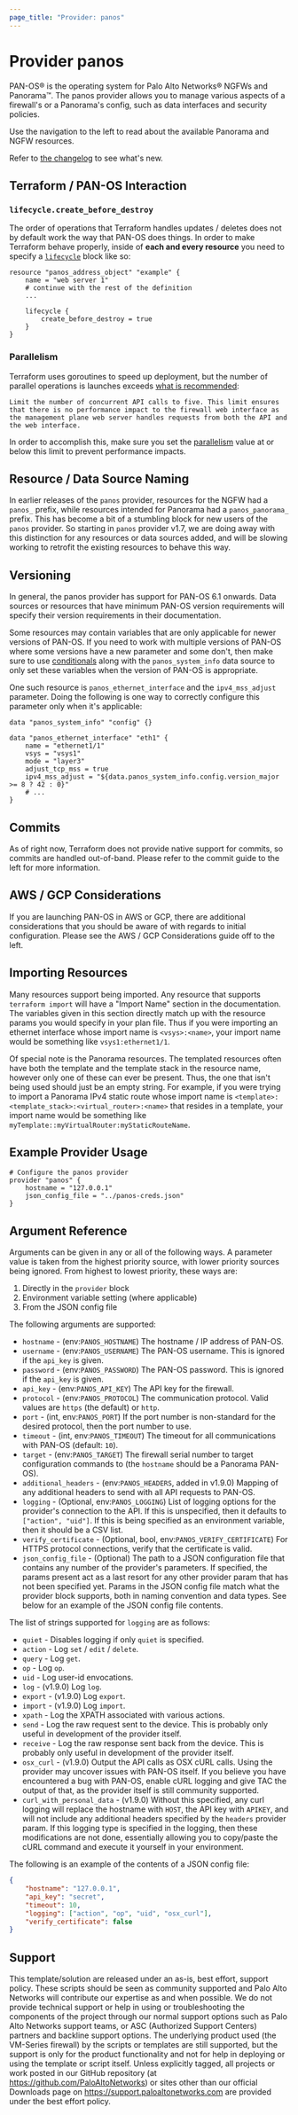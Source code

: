 ```yaml
---
page_title: "Provider: panos"
---
```


# Provider panos

PAN-OS&reg; is the operating system for Palo Alto Networks&reg; NGFWs and
Panorama&trade;. The panos provider allows you to manage various aspects
of a firewall's or a Panorama's config, such as data interfaces and security
policies.

Use the navigation to the left to read about the available Panorama and NGFW
resources.

Refer to
[the changelog](https://github.com/PaloAltoNetworks/terraform-provider-panos/blob/master/CHANGELOG.md)
to see what's new.


## Terraform / PAN-OS Interaction

### `lifecycle.create_before_destroy`

The order of operations that Terraform handles updates / deletes does not by
default work the way that PAN-OS does things.  In order to make Terraform behave
properly, inside of **each and every resource** you need to specify a
[`lifecycle`](https://www.terraform.io/language/meta-arguments/lifecycle) block
like so:

```hcl
resource "panos_address_object" "example" {
    name = "web server 1"
    # continue with the rest of the definition
    ...

    lifecycle {
        create_before_destroy = true
    }
}
```


### Parallelism

Terraform uses goroutines to speed up deployment, but the number of parallel
operations is launches exceeds
[what is recommended](https://docs.paloaltonetworks.com/pan-os/10-0/pan-os-panorama-api/pan-os-xml-api-request-types/apply-user-id-mapping-and-populate-dynamic-address-groups-api.html):

```
Limit the number of concurrent API calls to five. This limit ensures that there is no performance impact to the firewall web interface as the management plane web server handles requests from both the API and the web interface.
```

In order to accomplish this, make sure you set the
[parallelism](https://www.terraform.io/cli/commands/apply#parallelism-n) value at or
below this limit to prevent performance impacts.


## Resource / Data Source Naming

In earlier releases of the `panos` provider, resources for the NGFW had a
`panos_` prefix, while resources intended for Panorama had a `panos_panorama_`
prefix.  This has become a bit of a stumbling block for new users of the `panos`
provider.  So starting in `panos` provider v1.7, we are doing away with this
distinction for any resources or data sources added, and will be slowing working to
retrofit the existing resources to behave this way.


## Versioning

In general, the panos provider has support for PAN-OS 6.1 onwards.  Data
sources or resources that have minimum PAN-OS version requirements will
specify their version requirements in their documentation.

Some resources may contain variables that are only applicable for newer
versions of PAN-OS.  If you need to work with multiple versions of PAN-OS
where some versions have a new parameter and some don't, then make sure to use
[conditionals](https://www.terraform.io/docs/configuration/expressions/conditionals.html)
along with the `panos_system_info` data source to only set these variables
when the version of PAN-OS is appropriate.

One such resource is `panos_ethernet_interface` and the `ipv4_mss_adjust`
parameter.  Doing the following is one way to correctly configure this
parameter only when it's applicable:

```hcl
data "panos_system_info" "config" {}

data "panos_ethernet_interface" "eth1" {
    name = "ethernet1/1"
    vsys = "vsys1"
    mode = "layer3"
    adjust_tcp_mss = true
    ipv4_mss_adjust = "${data.panos_system_info.config.version_major >= 8 ? 42 : 0}"
    # ...
}
```


## Commits

As of right now, Terraform does not provide native support for commits, so
commits are handled out-of-band.  Please refer to the commit guide to the left
for more information.


## AWS / GCP Considerations

If you are launching PAN-OS in AWS or GCP, there are additional considerations
that you should be aware of with regards to initial configuration.  Please see
the AWS / GCP Considerations guide off to the left.


## Importing Resources

Many resources support being imported.  Any resource that supports `terraform
import` will have a "Import Name" section in the documentation.  The variables
given in this section directly match up with the resource params you would
specify in your plan file.  Thus if you were importing an ethernet interface
whose import name is `<vsys>:<name>`, your import name would be something like
`vsys1:ethernet1/1`.

Of special note is the Panorama resources.  The templated resources often
have both the template and the template stack in the resource name, however
only one of these can ever be present.  Thus, the one that isn't being used
should just be an empty string.  For example, if you were trying to import
a Panorama IPv4 static route whose import name is
`<template>:<template_stack>:<virtual_router>:<name>` that resides in a
template, your import name would be something like
`myTemplate::myVirtualRouter:myStaticRouteName`.


## Example Provider Usage

```hcl
# Configure the panos provider
provider "panos" {
    hostname = "127.0.0.1"
    json_config_file = "../panos-creds.json"
}
```


## Argument Reference

Arguments can be given in any or all of the following ways.  A parameter value
is taken from the highest priority source, with lower priority sources being
ignored.  From highest to lowest priority, these ways are:

1. Directly in the `provider` block
2. Environment variable setting (where applicable)
3. From the JSON config file


The following arguments are supported:

* `hostname` - (env:`PANOS_HOSTNAME`) The hostname / IP address of PAN-OS.
* `username` - (env:`PANOS_USERNAME`) The PAN-OS username.  This is ignored
  if the `api_key` is given.
* `password` - (env:`PANOS_PASSWORD`) The PAN-OS password.  This is ignored
  if the `api_key` is given.
* `api_key` - (env:`PANOS_API_KEY`) The API key for the firewall.
* `protocol` - (env:`PANOS_PROTOCOL`) The communication protocol.  Valid
  values are `https` (the default) or `http`.
* `port` - (int, env:`PANOS_PORT`) If the port number is non-standard for
  the desired protocol, then the port number to use.
* `timeout` - (int, env:`PANOS_TIMEOUT`) The timeout for all communications
  with PAN-OS (default: `10`).
* `target` - (env:`PANOS_TARGET`) The firewall serial number to target
  configuration commands to (the `hostname` should be a Panorama PAN-OS).
* `additional_headers` - (env:`PANOS_HEADERS`, added in v1.9.0) Mapping of
  any additional headers to send with all API requests to PAN-OS.
* `logging` - (Optional, env:`PANOS_LOGGING`) List of logging options for the
  provider's connection to the API.  If this is unspecified, then it defaults to
  `["action", "uid"]`.  If this is being specified as an environment variable,
  then it should be a CSV list.
* `verify_certificate` - (Optional, bool, env:`PANOS_VERIFY_CERTIFICATE`) For HTTPS
  protocol connections, verify that the certificate is valid.
* `json_config_file` - (Optional) The path to a JSON configuration file that
  contains any number of the provider's parameters.  If specified, the params
  present act as a last resort for any other provider param that has not been
  specified yet.  Params in the JSON config file match what the provider block
  supports, both in naming convention and data types.  See below for an example of
  the JSON config file contents.

The list of strings supported for `logging` are as follows:

* `quiet` - Disables logging if only `quiet` is specified.
* `action` - Log `set` / `edit` / `delete`.
* `query` - Log `get`.
* `op` - Log `op`.
* `uid` - Log user-id envocations.
* `log` - (v1.9.0) Log `log`.
* `export` - (v1.9.0) Log `export`.
* `import` - (v1.9.0) Log `import`.
* `xpath` - Log the XPATH associated with various actions.
* `send` - Log the raw request sent to the device.  This is probably
  only useful in development of the provider itself.
* `receive` - Log the raw response sent back from the device.  This is probably
  only useful in development of the provider itself.
* `osx_curl` - (v1.9.0) Output the API calls as OSX cURL calls.  Using the provider
  may uncover issues with PAN-OS itself.  If you believe you have encountered a bug
  with PAN-OS, enable cURL logging and give TAC the output of that, as the provider
  itself is still community supported.
* `curl_with_personal_data` - (v1.9.0) Without this specified, any curl logging will
  replace the hostname with `HOST`, the API key with `APIKEY`, and will not include
  any additional headers specified by the `headers` provider param.  If this logging type
  is specified in the logging, then these modifications are not done, essentially
  allowing you to copy/paste the cURL command and execute it yourself in your
  environment.


The following is an example of the contents of a JSON config file:

```json
{
    "hostname": "127.0.0.1",
    "api_key": "secret",
    "timeout": 10,
    "logging": ["action", "op", "uid", "osx_curl"],
    "verify_certificate": false
}
```


## Support

This template/solution are released under an as-is, best effort, support
policy. These scripts should be seen as community supported and Palo Alto
Networks will contribute our expertise as and when possible. We do not
provide technical support or help in using or troubleshooting the components
of the project through our normal support options such as Palo Alto Networks
support teams, or ASC (Authorized Support Centers) partners and backline
support options. The underlying product used (the VM-Series firewall) by the
scripts or templates are still supported, but the support is only for the
product functionality and not for help in deploying or using the template or
script itself. Unless explicitly tagged, all projects or work posted in our
GitHub repository (at https://github.com/PaloAltoNetworks) or sites other
than our official Downloads page on https://support.paloaltonetworks.com
are provided under the best effort policy.
